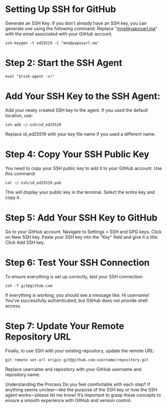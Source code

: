 # Setting Up SSH for GitHub
Generate an SSH Key: If you don't already have an SSH key, you can generate one using the following command. 
Replace "mne@yaposarl.ma" with the email associated with your GitHub account.

```shell
ssh-keygen -t ed25519 -C "mne@yaposarl.ma"
```

# Step 2: Start the SSH Agent

```shell
eval "$(ssh-agent -s)"
```

# Add Your SSH Key to the SSH Agent: 
Add your newly created SSH key to the agent. 
If you used the default location, use:

```shell
ssh-add ~/.ssh/id_ed25519
```

Replace id_ed25519 with your key file name if you used a different name.

# Step 4: Copy Your SSH Public Key
You need to copy your SSH public key to add it to your GitHub account. Use this command:

```shell
cat ~/.ssh/id_ed25519.pub
```
This will display your public key in the terminal. Select the entire key and copy it.

# Step 5: Add Your SSH Key to GitHub
Go to your GitHub account.
Navigate to Settings > SSH and GPG keys.
Click on New SSH key.
Paste your SSH key into the "Key" field and give it a title.
Click Add SSH key.

# Step 6: Test Your SSH Connection
To ensure everything is set up correctly, test your SSH connection:

```shell
ssh -T git@github.com
```

If everything is working, you should see a message like:
Hi username! You've successfully authenticated, but GitHub does not provide shell access.

# Step 7: Update Your Remote Repository URL
Finally, to use SSH with your existing repository, update the remote URL:

```shell
git remote set-url origin git@github.com:username/repository.git
```

Replace username and repository with your GitHub username and repository name.

Understanding the Process
Do you feel comfortable with each step? If anything seems unclear—like the purpose of the SSH key or how the SSH agent works—please let me know! It’s important to grasp these concepts to ensure a smooth experience with GitHub and version control.
